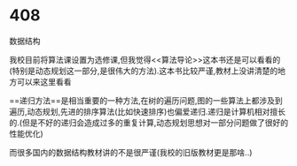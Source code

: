# 408

数据结构

我校目前将算法课设置为选修课,但我觉得<<算法导论>>这本书还是可以看看的(特别是动态规划这一部分,是很伟大的方法).这本书比较严谨,教材上没讲清楚的地方可以来这里看看

==递归方法==是相当重要的一种方法,在树的遍历问题,图的一些算法上都涉及到遍历,动态规划,先进的排序算法(比如快速排序)也偏爱递归.递归是计算机相对擅长的.(但是不好的递归会造成过多的重复计算,动态规划思想对一部分问题做了很好的性能优化)

而很多国内的数据结构教材讲的不是很严谨(我校的旧版教材更是那啥..)
